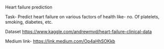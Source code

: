 
Heart failure prediction

Task-
 Predict heart failure on various factors of health like- no. Of platelets, smoking, diabetes, etc.

Dataset 
https://www.kaggle.com/andrewmvd/heart-failure-clinical-data

Medium link- https://link.medium.com/Op4aHhSOKkb
